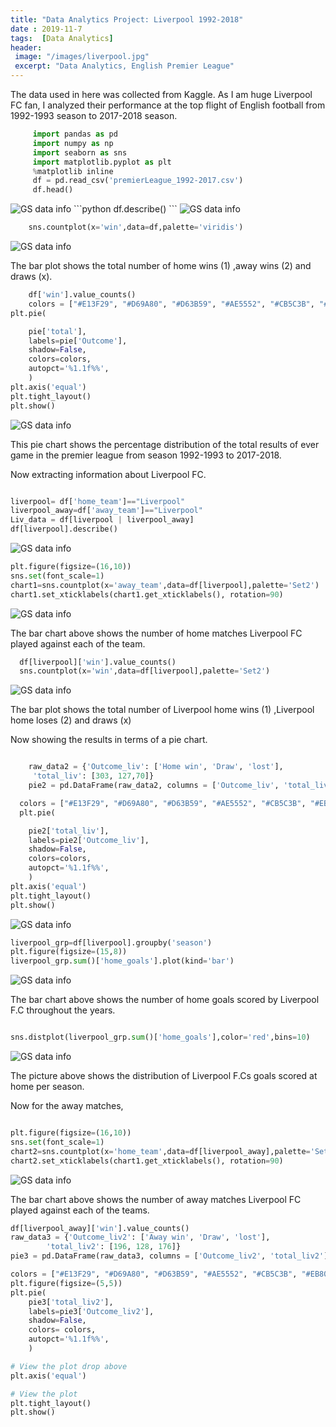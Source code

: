 ```yaml
---
title: "Data Analytics Project: Liverpool 1992-2018"
date : 2019-11-7
tags:  [Data Analytics]
header:
 image: "/images/liverpool.jpg"
 excerpt: "Data Analytics, English Premier League"
---
```

The data used in here was collected from Kaggle. As I am huge Liverpool FC fan, I analyzed their performance at the top flight of English football from 1992-1993 season to 2017-2018 season.

```python
     import pandas as pd
     import numpy as np
     import seaborn as sns
     import matplotlib.pyplot as plt
     %matplotlib inline
     df = pd.read_csv('premierLeague_1992-2017.csv')
     df.head()
```
<img src="{{ site.url }}{{ site.baseurl }}/images/EPL/datatable.JPG" alt=" GS data info">
```python
    df.describe()
```
<img src="{{ site.url }}{{ site.baseurl }}/images/EPL/datatable describe.JPG" alt=" GS data info">

```python
    sns.countplot(x='win',data=df,palette='viridis')
```
<img src="{{ site.url }}{{ site.baseurl }}/images/EPL/reslults.JPG" alt=" GS data info">

The bar plot shows the total number of home wins (1) ,away wins (2) and draws (x).

```python
    df['win'].value_counts()
    colors = ["#E13F29", "#D69A80", "#D63B59", "#AE5552", "#CB5C3B", "#EB8076", "#96624E"]
plt.pie(

    pie['total'],
    labels=pie['Outcome'],
    shadow=False,
    colors=colors,
    autopct='%1.1f%%',
    )
plt.axis('equal')
plt.tight_layout()
plt.show()
```
<img src="{{ site.url }}{{ site.baseurl }}/images/EPL/Pieresults.JPG" alt=" GS data info">

This pie chart shows the percentage distribution of the total results of ever game in the premier league from season 1992-1993 to 2017-2018.

Now extracting information about Liverpool FC.

```python

liverpool= df['home_team']=="Liverpool"
liverpool_away=df['away_team']=="Liverpool"
Liv_data = df[liverpool | liverpool_away]
df[liverpool].describe()
```

<img src="{{ site.url }}{{ site.baseurl }}/images/EPL/liverpool describe.JPG" alt=" GS data info">


```python
plt.figure(figsize=(16,10))
sns.set(font_scale=1)
chart1=sns.countplot(x='away_team',data=df[liverpool],palette='Set2')
chart1.set_xticklabels(chart1.get_xticklabels(), rotation=90)
```

<img src="{{ site.url }}{{ site.baseurl }}/images/EPL/liverpoolhomegoals.JPG" alt=" GS data info">

The bar chart above shows the number of home matches Liverpool FC played against each of the team.

```python  
  df[liverpool]['win'].value_counts()
  sns.countplot(x='win',data=df[liverpool],palette='Set2')
```
<img src="{{ site.url }}{{ site.baseurl }}/images/EPL/liverpoolhomeresult.JPG" alt=" GS data info">

The bar plot shows the total number of Liverpool home wins (1) ,Liverpool home loses (2) and draws (x)

Now showing the results in terms of a pie chart.

```python

    raw_data2 = {'Outcome_liv': ['Home win', 'Draw', 'lost'],
     'total_liv': [303, 127,70]}
    pie2 = pd.DataFrame(raw_data2, columns = ['Outcome_liv', 'total_liv'])
```
```python
  colors = ["#E13F29", "#D69A80", "#D63B59", "#AE5552", "#CB5C3B", "#EB8076", "#96624E"]
  plt.pie(

    pie2['total_liv'],
    labels=pie2['Outcome_liv'],
    shadow=False,
    colors=colors,
    autopct='%1.1f%%',
    )
plt.axis('equal')
plt.tight_layout()
plt.show()
```
<img src="{{ site.url }}{{ site.baseurl }}/images/EPL/liverpoolhomepie.JPG" alt=" GS data info">

```python
liverpool_grp=df[liverpool].groupby('season')
plt.figure(figsize=(15,8))
liverpool_grp.sum()['home_goals'].plot(kind='bar')
```
<img src="{{ site.url }}{{ site.baseurl }}/images/EPL/liverpoolhomeg.JPG" alt=" GS data info">

The bar chart above shows the number of home goals scored by Liverpool F.C throughout the years.

```python

sns.distplot(liverpool_grp.sum()['home_goals'],color='red',bins=10)

```
<img src="{{ site.url }}{{ site.baseurl }}/images/EPL/livhomedist.JPG" alt=" GS data info">

The picture above shows the distribution of Liverpool F.Cs goals scored at home per season.

Now for the away matches,
```python

plt.figure(figsize=(16,10))
sns.set(font_scale=1)
chart2=sns.countplot(x='home_team',data=df[liverpool_away],palette='Set1')
chart2.set_xticklabels(chart1.get_xticklabels(), rotation=90)

```

<img src="{{ site.url }}{{ site.baseurl }}/images/EPL/liverpoolawaygames.JPG" alt=" GS data info">

The bar chart above shows the number of away matches Liverpool FC played against each of the teams.


```python
df[liverpool_away]['win'].value_counts()
raw_data3 = {'Outcome_liv2': ['Away win', 'Draw', 'lost'],
        'total_liv2': [196, 128, 176]}
pie3 = pd.DataFrame(raw_data3, columns = ['Outcome_liv2', 'total_liv2'])
```
```python
colors = ["#E13F29", "#D69A80", "#D63B59", "#AE5552", "#CB5C3B", "#EB8076", "#96624E"]
plt.figure(figsize=(5,5))
plt.pie(
    pie3['total_liv2'],
    labels=pie3['Outcome_liv2'],
    shadow=False,
    colors= colors,
    autopct='%1.1f%%',
    )

# View the plot drop above
plt.axis('equal')

# View the plot
plt.tight_layout()
plt.show()
```

